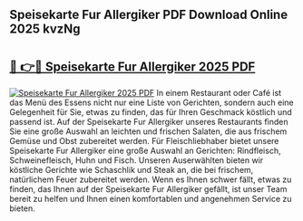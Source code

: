 ## Speisekarte Fur Allergiker PDF Download Online 2025 kvzNg

# <h2><a href="http://gc9vmbt.nevu.top/?p=Speisekarte+Fur+Allergiker">🔗 👉🔴 Speisekarte Fur Allergiker 2025 PDF</a></h2>

[![Speisekarte Fur Allergiker 2025 PDF](https://i.imgur.com/dBaPXMq.png)](http://gc9vmbt.nevu.top/?p=Speisekarte+Fur+Allergiker)
In einem Restaurant oder Café ist das Menü des Essens nicht nur eine Liste von Gerichten, sondern auch eine Gelegenheit für Sie, etwas zu finden, das für Ihren Geschmack köstlich und passend ist. Auf der Speisekarte Fur Allergiker unseres Restaurants finden Sie eine große Auswahl an leichten und frischen Salaten, die aus frischem Gemüse und Obst zubereitet werden. Für Fleischliebhaber bietet unsere Speisekarte Fur Allergiker eine große Auswahl an Gerichten: Rindfleisch, Schweinefleisch, Huhn und Fisch. Unseren Auserwählten bieten wir köstliche Gerichte wie Schaschlik und Steak an, die bei frischem, natürlichem Feuer zubereitet werden. Wenn es Ihnen schwer fällt, etwas zu finden, das Ihnen auf der Speisekarte Fur Allergiker gefällt, ist unser Team bereit zu helfen und Ihnen einen komfortablen und angenehmen Service zu bieten.
